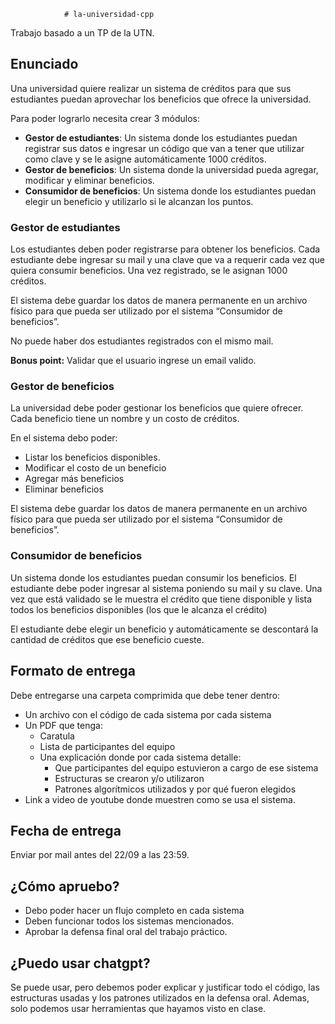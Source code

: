                 # la-universidad-cpp
Trabajo basado a un TP de la UTN.
## Enunciado

Una universidad quiere realizar un sistema de créditos para que sus estudiantes puedan aprovechar los beneficios que ofrece la universidad.

Para poder lograrlo necesita crear 3 módulos:

- **Gestor de estudiantes**: Un sistema donde los estudiantes puedan registrar sus datos e ingresar un código que van a tener que utilizar como clave y se le asigne automáticamente 1000 créditos.
- **Gestor de beneficios**: Un sistema donde la universidad pueda agregar, modificar y eliminar beneficios.
- **Consumidor de beneficios**: Un sistema donde los estudiantes puedan elegir un beneficio y utilizarlo si le alcanzan los puntos.

### **Gestor de estudiantes**

Los estudiantes deben poder registrarse para obtener los beneficios. Cada estudiante debe ingresar su mail y una clave que va a requerir cada vez que quiera consumir beneficios. Una vez registrado, se le asignan 1000 créditos.

El sistema debe guardar los datos de manera permanente en un archivo físico para que pueda ser utilizado por el sistema “Consumidor de beneficios”.

No puede haber dos estudiantes registrados con el mismo mail.

**Bonus point:** Validar que el usuario ingrese un email valido.

### **Gestor de beneficios**

La universidad debe poder gestionar los beneficios que quiere ofrecer. Cada beneficio tiene un nombre y un costo de créditos. 

En el sistema debo poder:

- Listar los beneficios disponibles.
- Modificar el costo de un beneficio
- Agregar más beneficios
- Eliminar beneficios

El sistema debe guardar los datos de manera permanente en un archivo físico para que pueda ser utilizado por el sistema “Consumidor de beneficios”.

### Consumidor **de beneficios**

Un sistema donde los estudiantes puedan consumir los beneficios. El estudiante debe poder ingresar al sistema poniendo su mail y su clave. Una vez que está validado se le muestra el crédito que tiene disponible y lista todos los beneficios disponibles (los que le alcanza el crédito)

El estudiante debe elegir un beneficio y automáticamente se descontará la cantidad de créditos que ese beneficio cueste. 

## Formato de entrega

Debe entregarse una carpeta comprimida que debe tener dentro:

- Un archivo con el código de cada sistema por cada sistema
- Un PDF que tenga:
    - Caratula
    - Lista de participantes del equipo
    - Una explicación donde por cada sistema detalle:
        - Que participantes del equipo estuvieron a cargo de ese sistema
        - Estructuras se crearon y/o utilizaron
        - Patrones algorítmicos utilizados y por qué fueron elegidos
- Link a video de youtube donde muestren como se usa el sistema.

## Fecha de entrega

Enviar por mail antes del 22/09 a las 23:59.

## ¿Cómo apruebo?

- Debo poder hacer un flujo completo en cada sistema
- Deben funcionar todos los sistemas mencionados.
- Aprobar la defensa final oral del trabajo práctico.

## ¿Puedo usar chatgpt?

Se puede usar, pero debemos poder explicar y justificar todo el código, las estructuras usadas y los patrones utilizados en la defensa oral. Ademas, solo podemos usar herramientas que hayamos visto en clase.
